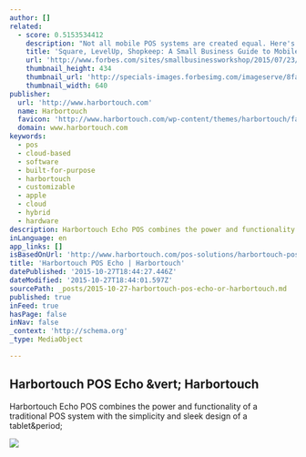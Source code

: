 ```yaml
---
author: []
related:
  - score: 0.5153534412
    description: "Not all mobile POS systems are created equal. Here's a quick look at how they serve different types of business owners, based on the experiences of owners who have used them."
    title: 'Square, LevelUp, Shopkeep: A Small Business Guide to Mobile Point-Of-Sale Systems'
    url: 'http://www.forbes.com/sites/smallbusinessworkshop/2015/07/23/square-levelup-shopkeep-a-small-business-guide-to-mobile-point-of-sale-systems/'
    thumbnail_height: 434
    thumbnail_url: 'http://specials-images.forbesimg.com/imageserve/8fa7bb737b0c4b11bb464ee0d226888f/640x434.jpg?fit=scale'
    thumbnail_width: 640
publisher:
  url: 'http://www.harbortouch.com'
  name: Harbortouch
  favicon: 'http://www.harbortouch.com/wp-content/themes/harbortouch/favicon.ico'
  domain: www.harbortouch.com
keywords:
  - pos
  - cloud-based
  - software
  - built-for-purpose
  - harbortouch
  - customizable
  - apple
  - cloud
  - hybrid
  - hardware
description: Harbortouch Echo POS combines the power and functionality of a traditional POS system with the simplicity and sleek design of a tablet.
inLanguage: en
app_links: []
isBasedOnUrl: 'http://www.harbortouch.com/pos-solutions/harbortouch-pos-echo/'
title: 'Harbortouch POS Echo | Harbortouch'
datePublished: '2015-10-27T18:44:27.446Z'
dateModified: '2015-10-27T18:44:01.597Z'
sourcePath: _posts/2015-10-27-harbortouch-pos-echo-or-harbortouch.md
published: true
inFeed: true
hasPage: false
inNav: false
_context: 'http://schema.org'
_type: MediaObject

---
```

<article style=""><h1>Harbortouch POS Echo &amp;vert; Harbortouch</h1><p>Harbortouch Echo POS combines the power and functionality of a traditional POS system with the simplicity and sleek design of a tablet&amp;period;</p><img src="http://www.harbortouch.com/wp-content/themes/harbortouch/images/bg/harbortouch-logo.png" /></article>